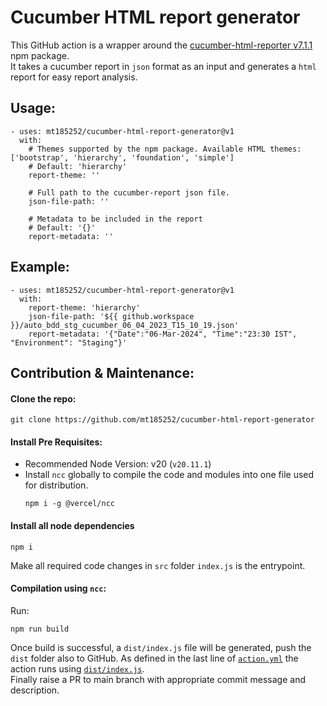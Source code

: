 # Cucumber HTML report generator
This GitHub action is a wrapper around the [cucumber-html-reporter v7.1.1](https://www.npmjs.com/package/cucumber-html-reporter/v/7.1.1) npm package.\
It takes a cucumber report in `json` format as an input and generates a `html` report for easy report analysis.

## Usage:
```
- uses: mt185252/cucumber-html-report-generator@v1
  with:
    # Themes supported by the npm package. Available HTML themes: ['bootstrap', 'hierarchy', 'foundation', 'simple']
    # Default: 'hierarchy'
    report-theme: ''

    # Full path to the cucumber-report json file.
    json-file-path: ''

    # Metadata to be included in the report
    # Default: '{}'
    report-metadata: ''
```

## Example:
```
- uses: mt185252/cucumber-html-report-generator@v1
  with:
    report-theme: 'hierarchy'
    json-file-path: '${{ github.workspace }}/auto_bdd_stg_cucumber_06_04_2023_T15_10_19.json'
    report-metadata: '{"Date":"06-Mar-2024", "Time":"23:30 IST", "Environment": "Staging"}'
```

## Contribution & Maintenance:
#### Clone the repo:
```
git clone https://github.com/mt185252/cucumber-html-report-generator
```
#### Install Pre Requisites:
- Recommended Node Version: v20 (`v20.11.1`)
- Install `ncc` globally to compile the code and modules into one file used for distribution.
    ```
    npm i -g @vercel/ncc
    ```

#### Install all node dependencies
```
npm i
```
Make all required code changes in `src` folder `index.js` is the entrypoint.

#### Compilation using `ncc`:
Run:
```
npm run build
```

Once build is successful, a `dist/index.js` file will be generated, push the `dist` folder also to GitHub. As defined in the last line of [`action.yml`](./action.yml) the action runs using [`dist/index.js`](dist/index.js).\
Finally raise a PR to main branch with appropriate commit message and description.